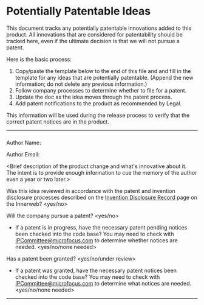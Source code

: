 # <Product Name> Potentially Patentable Ideas

This document tracks any potentially patentable innovations added to this product. All innovations that are considered for patentability should be tracked here, even if the ultimate decision is that we will not pursue a patent.

Here is the basic process:

1.   Copy/paste the template below to the end of this file and and fill in the template for any ideas that are potentially patentable. (Append the new information; do not delete any previous information.)
1.   Follow company processes to determine whether to file for a patent.
1.   Update the doc as the idea moves through the patent process.
1.   Add patent notifications to the product as recommended by Legal.

This information will be used during the release process to verify that the correct patent notices are in the product.


- - -


### <Brief title for potentially patentable idea>

Author Name: <Name of person who checked in the code>

Author Email: <Email address for the author>

<Brief description of the product change and what's innovative about it. The intent is to provide enough information to cue the memory of the author even a year or two later.>

Was this idea reviewed in accordance with the patent and invention disclosure processes described on the [Invention Disclosure Record](https://intra.microfocus.net/company/invention-disclosure-record/) page on the Innerweb? <yes/no>

Will the company pursue a patent? <yes/no>
*   If a patent is in progress, have the necessary patent pending notices been checked into the code base? You may need to check with [IPCommittee@microfocus.com](IPCommittee@microfocus.com) to determine whether notices are needed.  <yes/no/none needed>

Has a patent been granted? <yes/no/under review>
*   If a patent was granted, have the necessary patent notices been checked into the code base? You may need to check with [IPCommittee@microfocus.com](IPCommittee@microfocus.com) to determine what notices are needed. <yes/no/none needed>


- - -


